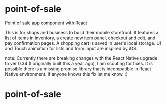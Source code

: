 # point-of-sale
Point of sale app component with React

This is  for shops and business to build their mobile storefront.
It features a list of items in inventory, a create new item panel, checkout and edit, and pay confirmation pages.
A shopping cart is saved in user's local storage. UI and Touch animation for lists and form input are inspired by iOS.

note: Currently there are breaking changes with the React Native upgrade to ver 0.34 (I originally built this a year ago), I am scouting for fixes.
It is possible there is a missing promise library that is incompatible in React Native environment. If anyone knows this fix let me know. :)
# point-of-sale
